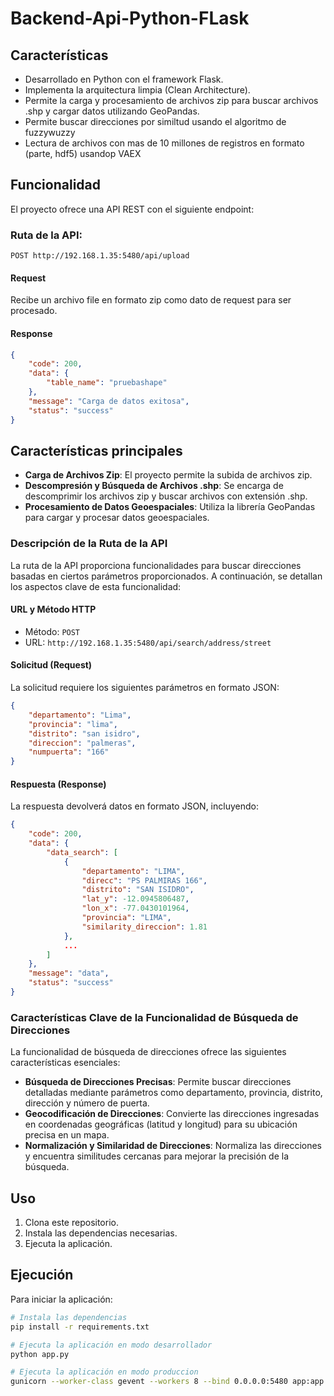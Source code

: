 # Backend-Api-Python-FLask

## Características

- Desarrollado en Python con el framework Flask.
- Implementa la arquitectura limpia (Clean Architecture).
- Permite la carga y procesamiento de archivos zip para buscar archivos .shp y cargar datos utilizando GeoPandas.
- Permite buscar direcciones por similtud usando el algoritmo de fuzzywuzzy
- Lectura de archivos con mas de 10 millones de registros en formato (parte, hdf5) usandop VAEX

## Funcionalidad

El proyecto ofrece una API REST con el siguiente endpoint:

### Ruta de la API:

```
POST http://192.168.1.35:5480/api/upload
```

#### Request

Recibe un archivo file en formato zip como dato de request para ser procesado.

#### Response

```json
{
    "code": 200,
    "data": {
        "table_name": "pruebashape"
    },
    "message": "Carga de datos exitosa",
    "status": "success"
}
```

## Características principales

- **Carga de Archivos Zip**: El proyecto permite la subida de archivos zip.
- **Descompresión y Búsqueda de Archivos .shp**: Se encarga de descomprimir los archivos zip y buscar archivos con extensión .shp.
- **Procesamiento de Datos Geoespaciales**: Utiliza la librería GeoPandas para cargar y procesar datos geoespaciales.

### Descripción de la Ruta de la API

La ruta de la API proporciona funcionalidades para buscar direcciones basadas en ciertos parámetros proporcionados. A continuación, se detallan los aspectos clave de esta funcionalidad:

#### URL y Método HTTP
- Método: `POST`
- URL: `http://192.168.1.35:5480/api/search/address/street`

#### Solicitud (Request)

La solicitud requiere los siguientes parámetros en formato JSON:
```json
{
	"departamento": "Lima",
	"provincia": "lima",
	"distrito": "san isidro",
	"direccion": "palmeras",
	"numpuerta": "166"
}
```

#### Respuesta (Response)

La respuesta devolverá datos en formato JSON, incluyendo:
```json
{
	"code": 200,
	"data": {
		"data_search": [
			{
				"departamento": "LIMA",
				"direcc": "PS PALMIRAS 166",
				"distrito": "SAN ISIDRO",
				"lat_y": -12.0945806487,
				"lon_x": -77.0430101964,
				"provincia": "LIMA",
				"similarity_direccion": 1.81
			},
            ...
		]
	},
	"message": "data",
	"status": "success"
}
```

### Características Clave de la Funcionalidad de Búsqueda de Direcciones

La funcionalidad de búsqueda de direcciones ofrece las siguientes características esenciales:

- **Búsqueda de Direcciones Precisas**: Permite buscar direcciones detalladas mediante parámetros como departamento, provincia, distrito, dirección y número de puerta.
- **Geocodificación de Direcciones**: Convierte las direcciones ingresadas en coordenadas geográficas (latitud y longitud) para su ubicación precisa en un mapa.
- **Normalización y Similaridad de Direcciones**: Normaliza las direcciones y encuentra similitudes cercanas para mejorar la precisión de la búsqueda.


## Uso

1. Clona este repositorio.
2. Instala las dependencias necesarias.
3. Ejecuta la aplicación.

## Ejecución

Para iniciar la aplicación:

```bash
# Instala las dependencias
pip install -r requirements.txt

# Ejecuta la aplicación en modo desarrollador
python app.py

# Ejecuta la aplicación en modo produccion
gunicorn --worker-class gevent --workers 8 --bind 0.0.0.0:5480 app:app --max-requests 10000 --timeout 300 --keep-alive 5 --log-level info
```